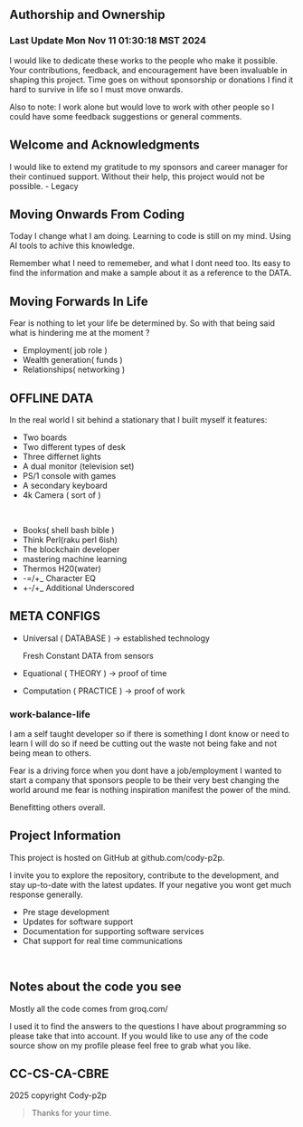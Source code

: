 ## Authorship and Ownership
### Last Update  Mon Nov 11 01:30:18 MST 2024

I would like to dedicate these works to the people who make it possible. Your contributions, feedback, and encouragement have been invaluable in shaping this project. Time goes on without sponsorship or donations I find it hard to survive in life
so I must move onwards.

Also to note: I work alone but would love to work with other people so I could have some feedback suggestions or general comments.

## Welcome and Acknowledgments

I would like to extend my gratitude to my sponsors and career manager for their continued support. Without their help, this project would not be possible. - Legacy

## Moving Onwards From Coding

Today I change what I am doing.
Learning to code is still on my mind.
Using AI tools to achive this knowledge.

Remember what I need to rememeber, and what I dont need too.
Its easy to find the information and make a sample about it
as a reference to the DATA.

## Moving Forwards In Life

Fear is nothing to let your life be determined by.
So with that being said what is hindering me at the moment ?

- Employment( job role )
- Wealth generation( funds )
- Relationships( networking )

## OFFLINE DATA

In the real world I sit behind a stationary that I built myself
it features:

- Two boards 
- Two different types of desk
- Three differnet lights
- A dual monitor (television set)
- PS/1 console with games
- A secondary keyboard 
- 4k Camera ( sort of )

<br>

- Books( shell bash bible )
- Think Perl(raku perl 6ish)
- The blockchain developer
- mastering machine learning 
- Thermos H20(water)
- -=/+_ Character EQ
- +-/+_  Additional Underscored



## META CONFIGS

+ Universal ( DATABASE )   -> established technology

  Fresh Constant DATA from sensors
  
+ Equational ( THEORY )    -> proof of time
  
+ Computation ( PRACTICE ) -> proof of work

### work-balance-life

I am a self taught developer so if there is something I dont know
or need to learn I will do so if need be cutting out the waste
not being fake and not being mean to others.

Fear is a driving force when you dont have a job/employment
I wanted to start a company that sponsors people to be their 
very best changing the world around me fear is nothing
inspiration manifest the power of the mind. 

Benefitting others overall.

## Project Information

This project is hosted on GitHub at github.com/cody-p2p. 

I invite you to explore the repository, contribute to the development, and stay up-to-date with the latest updates.
If your negative you wont get much response generally.

- Pre stage development
- Updates for software support
- Documentation for supporting software services
- Chat support for real time communications

<br>

## Notes about the code you see

Mostly all the code comes from groq.com/

I used it to find the answers to the questions I have about programming
so please take that into account. If you would like to use any of the code
source show on my profile please feel free to grab what you like.

## CC-CS-CA-CBRE 
2025 copyright Cody-p2p

> Thanks for your time.
